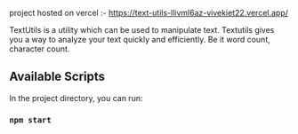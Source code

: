 project hosted on vercel :- https://text-utils-llivml6az-vivekiet22.vercel.app/


TextUtils is a utility which can be used to manipulate text. Textutils gives you a way to analyze your text quickly and efficiently. Be it word count, character count.

## Available Scripts

In the project directory, you can run:

### `npm start`
